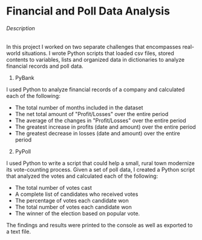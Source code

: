 # Financial and Poll Data Analysis

###### Description

In this project I worked on two separate challenges that encompasses real-world situations. I wrote Python scripts that loaded csv files, stored contents to variables, lists and organized data in dictionaries to analyze financial records and poll data.  
1.	PyBank

I used Python to analyze financial records of a company and calculated each of the following:
- The total number of months included in the dataset
- The net total amount of "Profit/Losses" over the entire period
- The average of the changes in "Profit/Losses" over the entire period
- The greatest increase in profits (date and amount) over the entire period
- The greatest decrease in losses (date and amount) over the entire period

2.	PyPoll

I used Python to write a script that could help a small, rural town modernize its vote-counting process. Given a set of poll data, I created a Python script that analyzed the votes and calculated each of the following:
- The total number of votes cast
- A complete list of candidates who received votes
- The percentage of votes each candidate won
- The total number of votes each candidate won
- The winner of the election based on popular vote.

The findings and results were printed to the console as well as exported to a text file.
